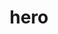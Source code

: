 ---
title : "hero"
headingLeft : "Decentralized Cloud"
headingRight: "Storage is Better"
stage : "ALPHA 4"
stageDescriptor:  "VANGUARD - DATA STORAGE"
subheadingLeft : "Tardigrade is the enterprise, production-ready version of"
subheadingRight : " the Storj network, complete with guaranteed SLAs."
poweredByIMG : "/img/poweredbystorj.svg"
heroIMG : "/img/tardigrade-hero.png"
leftBenefitsCol :
- Affordable
- Performant
- Resilient
rightBenefitsCol :
- Secure
- Predictable
- Intuitive
---